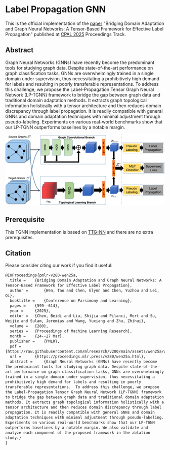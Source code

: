 # Label Propagation GNN

This is the official implementation of the [paper]() "Bridging Domain Adaptation and Graph Neural Networks: A Tensor-Based Framework for Effective Label Propagation" published at [CPAL 2025](https://cpal.cc/) Proceedings Track.

## Abstract

Graph Neural Networks (GNNs) have recently become the predominant tools for studying graph data. Despite state-of-the-art performance on graph classification tasks, GNNs are overwhelmingly trained in a single domain under supervision, thus necessitating a prohibitively high demand for labels and resulting in poorly transferable representations. 
To address this challenge, we propose the Label-Propagation Tensor Graph Neural Network (LP-TGNN) framework to bridge the gap between graph data and traditional domain adaptation methods. It extracts graph topological information holistically with a tensor architecture and then reduces domain discrepancy through label propagation. It is readily compatible with general GNNs and domain adaptation techniques with minimal adjustment through pseudo-labeling. Experiments on various real-world benchmarks show that our LP-TGNN outperforms baselines by a notable margin.

![LP-TGNN](LP-TGNN.png)

## Prerequisite

This TGNN implementation is based on [TTG-NN](https://github.com/TaoWen0309/TTG-NN) and there are no extra prerequisites.

## Citation
Please consider citing our work if you find it useful:
```
@InProceedings{pmlr-v280-wen25a,
  title = 	 {Bridging Domain Adaptation and Graph Neural Networks: A Tensor-Based Framework for Effective Label Propagation},
  author =       {Wen, Tao and Chen, Elynn and Chen, Yuzhou and Lei, Qi},
  booktitle = 	 {Conference on Parsimony and Learning},
  pages = 	 {599--614},
  year = 	 {2025},
  editor = 	 {Chen, Beidi and Liu, Shijia and Pilanci, Mert and Su, Weijie and Sulam, Jeremias and Wang, Yuxiang and Zhu, Zhihui},
  volume = 	 {280},
  series = 	 {Proceedings of Machine Learning Research},
  month = 	 {24--27 Mar},
  publisher =    {PMLR},
  pdf = 	 {https://raw.githubusercontent.com/mlresearch/v280/main/assets/wen25a/wen25a.pdf},
  url = 	 {https://proceedings.mlr.press/v280/wen25a.html},
  abstract = 	 {Graph Neural Networks (GNNs) have recently become the predominant tools for studying graph data. Despite state-of-the-art performance on graph classification tasks, GNNs are overwhelmingly trained in a single domain under supervision, thus necessitating a prohibitively high demand for labels and resulting in poorly transferable representations.  To address this challenge, we propose the Label-Propagation Tensor Graph Neural Network (LP-TGNN) framework to bridge the gap between graph data and traditional domain adaptation methods. It extracts graph topological information holistically with a tensor architecture and then reduces domain discrepancy through label propagation. It is readily compatible with general GNNs and domain adaptation techniques with minimal adjustment through pseudo-labeling. Experiments on various real-world benchmarks show that our LP-TGNN outperforms baselines by a notable margin. We also validate and analyze each component of the proposed framework in the ablation study.}
}
```
